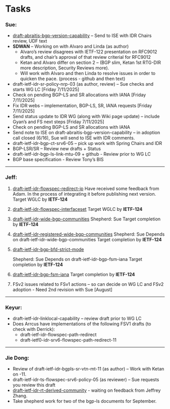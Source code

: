 # Tasks

### Sue:

- [draft-abraitis-bgp-version-capability](https://datatracker.ietf.org/doc/html/draft-abraitis-bgp-version-capability) – 
  Send to ISE with IDR Chairs review, UDF text  
- **SDWAN** – Working on with Alvaro and Linda (as author)  
  * Alvaro’s review disagrees with IETF-122 presentation on RFC9012 drafts, and chair’s approval of that review criterial for RFC9012
  * Ketan and Alvaro differ on section 2 – (BGP slim, Ketan 1st RTG-DIR more description, Security Reviews more).    
  * Will work with Alvaro and then Linda to resolve issues in order to quicken the pace.  (process -  github and then text) 
- draft-ietf-idr-sr-policy-nrp-03 (as author, review) – Sue checks and starts WG LC [Friday 7/11/2025]
- Check on pending BGP-LS and SR allocations with IANA [Friday 7/11/2025]
- Fix IDR webs – implementation, BGP-LS, SR, IANA requests [Friday 7/11/2025]
- Send status update to IDR WG (along with Wiki page update) – include Gyan’s and FS next steps  [Friday 7/11/2025]
- Check on pending BGP-LS and SR allocations with IANA
- Send note to ISE on draft-abraitis-bgp-version-capability – in adoption call closed (6/16), Sue will send to ISE with IDR comments.   
- draft-ietf-idr-bgp-ct-srv6-05 – pick up work with Spring Chairs and IDR  
- BGP-LSR/SR – Review new drafts   + Status
- draft-ietf-idr-bgp-ls-link-mtu-09 + github -   Review prior to WG LC  
- BGP base specification  - Review Tony’s BIS       

------

 ### Jeff:

1. [draft-ietf-idr-flowspec-redirect-ip](https://datatracker.ietf.org/doc/draft-ietf-idr-flowspec-redirect-ip/)
   Have received some feedback from Adam.  In the process of integrating it before publishing next version.
   Target WGLC by **IETF-124**

1. [draft-ietf-idr-flowspec-interfaceset](https://datatracker.ietf.org/doc/html/draft-ietf-idr-flowspec-interfaceset) 
   Target WGLC by **IETF-124**

1. [draft-ietf-idr-wide-bgp-communities](https://datatracker.ietf.org/doc/draft-ietf-idr-wide-bgp-communities/) 
   Shepherd: Sue
   Target completion by **IETF-124**

1. [draft-ietf-idr-registered-wide-bgp-communities](https://datatracker.ietf.org/doc/draft-ietf-idr-registered-wide-bgp-communities/) 
   Shepherd: Sue
   Depends on draft-ietf-idr-wide-bgp-communities
   Target completion by **IETF-124**

1. [draft-ietf-idr-bgp-bfd-strict-mode](https://datatracker.ietf.org/doc/draft-ietf-idr-bgp-bfd-strict-mode/)

   Shepherd: Sue
   Depends on draft-ietf-idr-bgp-fsm-iana
   Target completion by **IETF-124**

1. [draft-ietf-idr-bgp-fsm-iana](https://datatracker.ietf.org/doc/draft-ietf-idr-bgp-fsm-iana/)
   Target completion by **IETF-124**

1. FSv2 issues related to FSv1 actions – so can decide on WG LC and FSv2 adoption  - Need 2nd revision with Sue [August]

------

### Keyur:

* draft-ietf-idr-linklocal-capability – review draft prior to WG LC
* Does Arrcus have implementations of the following FSV1 drafts (to check with Derrick):
  * draft-ietf-idr-flowspec-path-redirect
  * draft-ietf0-idr-srv6-flowspec-path-redirect-11  

------

 ### Jie Dong:

* Review of draft-ietf-idr-bgpls-sr-vtn-mt-11 (as author) –  Work with Ketan on -11.
* draft-ietf-idr-ts-flowspec-srv6-policy-05 (as reviewer) – Sue requests you review this draft 
* [draft-ietf-idr-rt-derived-community](https://datatracker.ietf.org/doc/html/draft-ietf-idr-rt-derived-community-04) - waiting on feedback from Jeffrey Zhang.
* Take shepherd work for two of the bgp-ls documents for September.


## 
